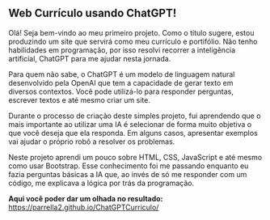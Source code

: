 ## Web Currículo usando ChatGPT!

Olá! Seja bem-vindo ao meu primeiro projeto. Como o título sugere, estou produzindo um site que servirá como meu currículo e portifólio. Não tenho habilidades em programação, por isso resolvi recorrer a inteligência artificial, ChatGPT para me ajudar nesta jornada.

Para quem não sabe, o ChatGPT é um modelo de linguagem natural desenvolvido pela OpenAI que tem a capacidade de gerar texto em diversos contextos. Você pode utilizá-lo para responder perguntas, escrever textos e até mesmo criar um site.

Durante o processo de criação deste simples projeto, fui aprendendo que o mais importante ao utilizar uma IA é selecionar de forma muito objetiva o que você deseja que ela responda. Em alguns casos, apresentar exemplos vai ajudar o próprio robô a resolver os problemas.

Neste projeto aprendi um pouco sobre HTML, CSS, JavaScript e até mesmo como usar Bootstrap. Esse conhecimento foi me passando enquanto eu fazia perguntas básicas a IA que, ao invés de só me responder com um código, me explicava a lógica por trás da programação.

**Aqui você poder dar um olhada no resultado:** https://parrella2.github.io/ChatGPTCurriculo/
